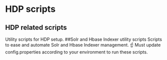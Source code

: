# HDP scripts
## HDP related scripts
Utility scripts for HDP setup.
##Solr and Hbase Indexer utility scripts
Scripts to ease and automate Solr and Hbase Indexer management.
:point_up: Must update config.properties  according to your environment to run these scripts.
